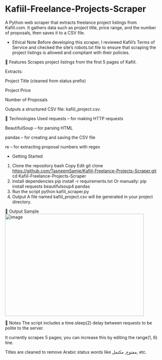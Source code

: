 # Kafiil-Freelance-Projects-Scraper
A Python web scraper that extracts freelance project listings from Kafiil.com. It gathers data such as project title, price range, and the number of proposals, then saves it to a CSV file.

- Ethical Note
Before developing this scraper, I reviewed Kafiil’s Terms of Service and checked the site’s robots.txt file to ensure that scraping the project listings is allowed and compliant with their policies.

🔧 Features
Scrapes project listings from the first 5 pages of Kafiil.

Extracts:

 Project Title (cleaned from status prefix)

 Project Price

Number of Proposals

Outputs a structured CSV file: kafiil_project.csv.

🐍 Technologies Used
requests – for making HTTP requests

BeautifulSoup – for parsing HTML

pandas – for creating and saving the CSV file

re – for extracting proposal numbers with regex

- Getting Started
1. Clone the repository
bash
Copy
Edit
git clone https://github.com/TasneemSamie/Kafiil-Freelance-Projects-Scraper.git
cd Kafiil-Freelance-Projects-Scraper
2. Install dependencies
pip install -r requirements.txt
Or manually:
pip install requests beautifulsoup4 pandas
3. Run the script
python kafiil_scraper.py
4. Output
A file named kafiil_project.csv will be generated in your project directory.

📁 Output Sample
<img width="457" height="336" alt="image" src="https://github.com/user-attachments/assets/1ea311e9-9cb2-4f4a-a8f0-62ed6d86ec1a" />


📌 Notes
The script includes a time.sleep(2) delay between requests to be polite to the server.

It currently scrapes 5 pages; you can increase this by editing the range(1, 6) line.

Titles are cleaned to remove Arabic status words like مفتوح, مكتمل, etc.
